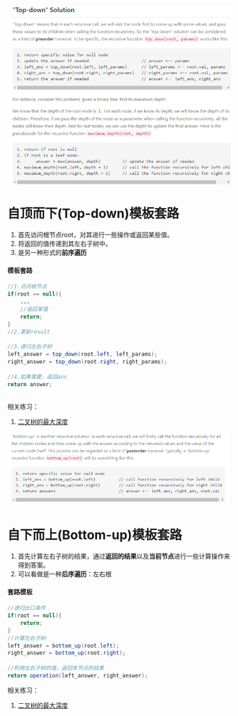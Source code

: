 ![image-20201129162559539](pic/image-20201129162559539.png)

# 自顶而下(Top-down)模板套路

1. 首先访问根节点root，对其进行一些操作或返回某些值。
2. 将返回的值传递到其左右子树中。
3. 是另一种形式的**前序遍历**

#### 模板套路

```java
//1.访问根节点
if(root == null){
    ...
    //返回某值
    return;
}
//2.更新result

//3.递归左右子树
left_answer = top_down(root.left, left_params);
right_answer = top_down(root.right, right_params);

//4.如果需要，返回ans
return answer;
    
```

相关练习：

1. [二叉树的最大深度](05.二叉树的最大深度.md)

![image-20201130101416359](pic/image-20201130101416359.png)

# 自下而上(Bottom-up)模板套路



1. 首先计算左右子树的结果，通过**返回的结果**以及**当前节点**进行一些计算操作来得到答案。
2. 可以看做是一种**后序遍历**：左右根

#### 套路模板

```java
//递归出口条件
if(root == null){
    return;
}
//计算左右子树
left_answer = bottom_up(root.left);
right_answer = bottom_up(root.right);

//利用左右子树的值，返回本节点的结果
return operation(left_answer, right_answer);
```

相关练习：

1. [二叉树的最大深度](05.二叉树的最大深度.md)

















